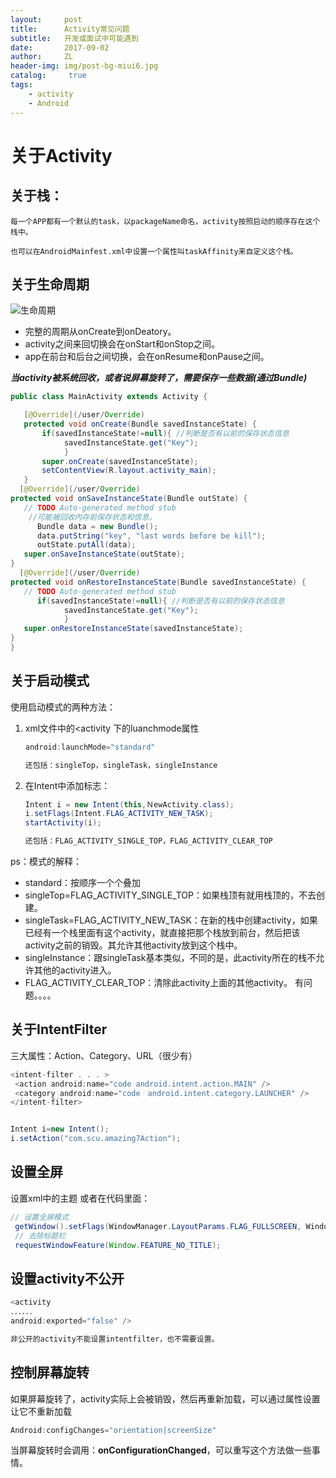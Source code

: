 ```yaml
---
layout:     post
title:      Activity常见问题
subtitle:   开发或面试中可能遇到
date:       2017-09-02
author:     ZL
header-img: img/post-bg-miui6.jpg
catalog: 	 true
tags:
    - activity
    - Android
---
```


# 关于Activity #
## 关于栈： ##
    每一个APP都有一个默认的task，以packageName命名，activity按照启动的顺序存在这个栈中。
    
    也可以在AndroidMainfest.xml中设置一个属性叫taskAffinity来自定义这个栈。
    
## 关于生命周期 ##
![生命周期](https://i.imgur.com/YsuQUhz.png)
- 完整的周期从onCreate到onDeatory。
- activity之间来回切换会在onStart和onStop之间。
- app在前台和后台之间切换，会在onResume和onPause之间。

***当activity被系统回收，或者说屏幕旋转了，需要保存一些数据(通过Bundle)***
 ```java
public class MainActivity extends Activity {

    [@Override](/user/Override)
    protected void onCreate(Bundle savedInstanceState) {
        if(savedInstanceState!=null){ //判断是否有以前的保存状态信息
             savedInstanceState.get("Key"); 
             }
        super.onCreate(savedInstanceState);
        setContentView(R.layout.activity_main);
    }
   [@Override](/user/Override)
protected void onSaveInstanceState(Bundle outState) {
    // TODO Auto-generated method stub
     //可能被回收内存前保存状态和信息，
       Bundle data = new Bundle(); 
       data.putString("key", "last words before be kill");
       outState.putAll(data);
    super.onSaveInstanceState(outState);
}
   [@Override](/user/Override)
protected void onRestoreInstanceState(Bundle savedInstanceState) {
    // TODO Auto-generated method stub
       if(savedInstanceState!=null){ //判断是否有以前的保存状态信息
             savedInstanceState.get("Key"); 
             }
    super.onRestoreInstanceState(savedInstanceState);
}
}
 ```     

## 关于启动模式 ##
使用启动模式的两种方法：
1. xml文件中的<activity 下的luanchmode属性
	 ``` java
	android:launchMode="standard"

	还包括：singleTop，singleTask，singleInstance
	 ``` 
2. 在Intent中添加标志：
	
	``` java
	Intent i = new Intent(this,ＮewActivity.class);
	i.setFlags(Intent.FLAG_ACTIVITY_NEW_TASK);
	startActivity(i);
	
	还包括：FLAG_ACTIVITY_SINGLE_TOP，FLAG_ACTIVITY_CLEAR_TOP
	```
	
	
  ps：模式的解释：
- standard：按顺序一个个叠加
- singleTop=FLAG_ACTIVITY_SINGLE_TOP：如果栈顶有就用栈顶的，不去创建。
- singleTask=FLAG_ACTIVITY_NEW_TASK：在新的栈中创建activity，如果已经有一个栈里面有这个activity，就直接把那个栈放到前台，然后把该activity之前的销毁。其允许其他activity放到这个栈中。
- singleInstance：跟singleTask基本类似，不同的是，此activity所在的栈不允许其他的activity进入。
- FLAG_ACTIVITY_CLEAR_TOP：清除此activity上面的其他activity。
	有问题。。。。

## 关于IntentFilter ##
三大属性：Action、Category、URL（很少有）
  ```java
<intent-filter . . . >
   <action android:name="code android.intent.action.MAIN" />
   <category android:name="code　android.intent.category.LAUNCHER" />
</intent-filter>


Intent i=new Intent(); 
i.setAction("com.scu.amazing7Action");
  ```
## 设置全屏 ##
设置xml中的主题
或者在代码里面：
```java
// 设置全屏模式
 getWindow().setFlags(WindowManager.LayoutParams.FLAG_FULLSCREEN, WindowManager.LayoutParams.FLAG_FULLSCREEN); 
 // 去除标题栏
 requestWindowFeature(Window.FEATURE_NO_TITLE);
```

## 设置activity不公开 ##
```java
<activity  
．．．．．． 
android:exported="false" /> 

非公开的activity不能设置intentfilter，也不需要设置。
```

## 控制屏幕旋转 ##

如果屏幕旋转了，activity实际上会被销毁，然后再重新加载，可以通过属性设置让它不重新加载
```java
Android:configChanges="orientation|screenSize"
```

当屏幕旋转时会调用：**onConfigurationChanged**，可以重写这个方法做一些事情。
